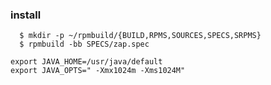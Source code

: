 ### install
```
  $ mkdir -p ~/rpmbuild/{BUILD,RPMS,SOURCES,SPECS,SRPMS}
  $ rpmbuild -bb SPECS/zap.spec
```

```vim /etc/default/java
export JAVA_HOME=/usr/java/default
export JAVA_OPTS=" -Xmx1024m -Xms1024M"
```

